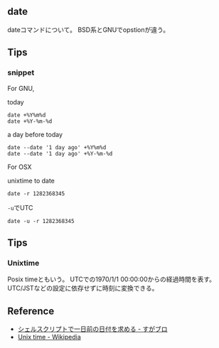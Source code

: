 ## date
dateコマンドについて。
BSD系とGNUでopstionが違う。

## Tips

### snippet
For GNU,

today

```
date +%Y%m%d
date +%Y-%m-%d
```

a day before today

```
date --date '1 day ago' +%Y%m%d
date --date '1 day ago' +%Y-%m-%d
```


For OSX

unixtime to date

```
date -r 1282368345
```

`-u`でUTC

```
date -u -r 1282368345
```

## Tips

### Unixtime
Posix timeともいう。
UTCでの1970/1/1 00:00:00からの経過時間を表す。
UTC/JSTなどの設定に依存せずに時刻に変換できる。


## Reference
* [シェルスクリプトで一日前の日付を求める - すがブロ](http://sugamasao.hatenablog.com/entry/20060423/1145806183)
* [Unix time - Wikipedia](https://en.wikipedia.org/wiki/Unix_time)
